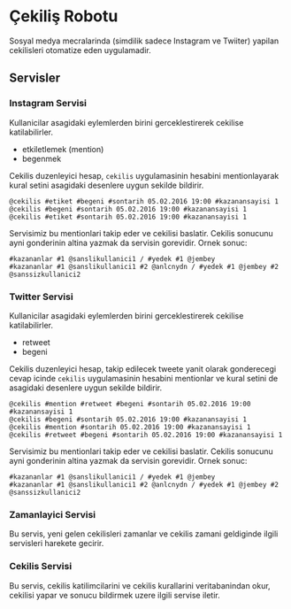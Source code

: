 # Çekiliş Robotu

Sosyal medya mecralarinda (simdilik sadece Instagram ve Twiiter) yapilan
cekilisleri otomatize eden uygulamadir.

## Servisler

### Instagram Servisi
Kullanicilar asagidaki eylemlerden birini gerceklestirerek cekilise katilabilirler.

- etkiletlemek (mention)
- begenmek

Cekilis duzenleyici hesap, `cekilis` uygulamasinin hesabini mentionlayarak kural setini asagidaki
desenlere uygun sekilde bildirir.

    @cekilis #etiket #begeni #sontarih 05.02.2016 19:00 #kazanansayisi 1
    @cekilis #begeni #sontarih 05.02.2016 19:00 #kazanansayisi 1
    @cekilis #etiket #sontarih 05.02.2016 19:00 #kazanansayisi 1


Servisimiz bu mentionlari takip eder ve cekilisi baslatir. Cekilis sonucunu ayni gonderinin altina
yazmak da servisin gorevidir. Ornek sonuc:

    #kazananlar #1 @sanslikullanici1 / #yedek #1 @jembey
    #kazananlar #1 @sanslikullanici1 #2 @anlcnydn / #yedek #1 @jembey #2 @sanssizkullanici2


### Twitter Servisi
Kullanicilar asagidaki eylemlerden birini gerceklestirerek cekilise katilabilirler.

- retweet
- begeni


Cekilis duzenleyici hesap, takip edilecek tweete yanit olarak gonderecegi
cevap icinde `cekilis` uygulamasinin hesabini mentionlar ve kural setini de asagidaki desenlere
uygun sekilde bildirir.

    @cekilis #mention #retweet #begeni #sontarih 05.02.2016 19:00 #kazanansayisi 1
    @cekilis #begeni #sontarih 05.02.2016 19:00 #kazanansayisi 1
    @cekilis #mention #sontarih 05.02.2016 19:00 #kazanansayisi 1
    @cekilis #retweet #begeni #sontarih 05.02.2016 19:00 #kazanansayisi 1

Servisimiz bu mentionlari takip eder ve cekilisi baslatir. Cekilis sonucunu ayni gonderinin altina
yazmak da servisin gorevidir. Ornek sonuc:

    #kazananlar #1 @sanslikullanici1 / #yedek #1 @jembey
    #kazananlar #1 @sanslikullanici1 #2 @anlcnydn / #yedek #1 @jembey #2 @sanssizkullanici2


### Zamanlayici Servisi
Bu servis, yeni gelen cekilisleri zamanlar ve cekilis zamani geldiginde ilgili servisleri harekete gecirir.


### Cekilis Servisi
Bu servis, cekilis katilimcilarini ve cekilis kurallarini veritabanindan okur, cekilisi yapar ve sonucu
bildirmek uzere ilgili servise iletir.



